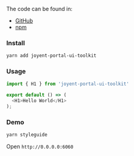 The code can be found in:

* [GitHub](https://github.com/yldio/joyent-portal/tree/master/packages/ui-toolkit)
* [npm](https://www.npmjs.com/package/joyent-ui-toolkit)

### Install

```bash static
yarn add joyent-portal-ui-toolkit
```

### Usage

```js static
import { H1 } from 'joyent-portal-ui-toolkit'

export default () => (
  <H1>Hello World</H1>
);
```

### Demo

```bash static
yarn styleguide
```

Open `http://0.0.0.0:6060`
